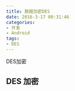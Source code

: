 ```yaml
---
title: 数据加密DES
date: 2016-3-17 00:31:46
categories:
- 开发
- Android
tags:
- DES
---
```


DES加密

## DES 加密
